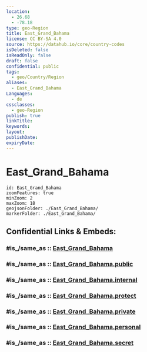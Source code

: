 ```yaml
---
location:
  - 26.68
  - -78.18
type: geo-Region
title: East_Grand_Bahama
license: CC BY-SA 4.0
source: https://datahub.io/core/country-codes
isDeleted: false
isReadOnly: false
draft: false
confidential: public
tags:
  - geo/Country/Region
aliases:
  - East_Grand_Bahama
Languages:
  - de
cssclasses:
  - geo-Region
publish: true
linkTitle:
keywords:
layout:
publishDate:
expiryDate:
---
```


# East_Grand_Bahama

```leaflet
id: East_Grand_Bahama
zoomFeatures: true 
minZoom: 2 
maxZoom: 18
geojsonFolder: ./East_Grand_Bahama/
markerFolder: ./East_Grand_Bahama/
```


## Confidential Links & Embeds: 

### #is_/same_as :: [East_Grand_Bahama](/_Standards/Earth/Continent/America~Caribbean/Bahamas/Districts~Bahamas/East_Grand_Bahama.md) 

### #is_/same_as :: [East_Grand_Bahama.public](/_public/Earth/Continent/America~Caribbean/Bahamas/Districts~Bahamas/East_Grand_Bahama.public.md) 

### #is_/same_as :: [East_Grand_Bahama.internal](/_internal/Earth/Continent/America~Caribbean/Bahamas/Districts~Bahamas/East_Grand_Bahama.internal.md) 

### #is_/same_as :: [East_Grand_Bahama.protect](/_protect/Earth/Continent/America~Caribbean/Bahamas/Districts~Bahamas/East_Grand_Bahama.protect.md) 

### #is_/same_as :: [East_Grand_Bahama.private](/_private/Earth/Continent/America~Caribbean/Bahamas/Districts~Bahamas/East_Grand_Bahama.private.md) 

### #is_/same_as :: [East_Grand_Bahama.personal](/_personal/Earth/Continent/America~Caribbean/Bahamas/Districts~Bahamas/East_Grand_Bahama.personal.md) 

### #is_/same_as :: [East_Grand_Bahama.secret](/_secret/Earth/Continent/America~Caribbean/Bahamas/Districts~Bahamas/East_Grand_Bahama.secret.md)

